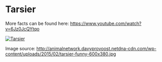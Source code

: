 # Tarsier
More facts can be found here: https://www.youtube.com/watch?v=6Jz0JcQYtqo

[![Tarsier](http://www.ondrej-sejvl.cz/tarsier2.png)](http://www.ondrej-sejvl.cz/tarsier2.png)

Image source: http://animalnetwork.davyprovoost.netdna-cdn.com/wp-content/uploads/2015/02/tarsier-funny-600x380.jpg
